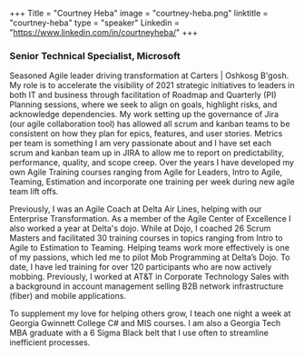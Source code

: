 +++
Title = "Courtney Heba"
image = "courtney-heba.png"
linktitle = "courtney-heba"
type = "speaker"
Linkedin = "https://www.linkedin.com/in/courtneyheba/"
+++

### Senior Technical Specialist, Microsoft
Seasoned Agile leader driving transformation at Carters | Oshkosg B'gosh. My role is to accelerate the visibility of 2021 strategic initiatives to leaders in both IT and business through facilitation of Roadmap and Quarterly (PI) Planning sessions, where we seek to align on goals, highlight risks, and acknowledge dependencies. My work setting up the governance of Jira (our agile collaboration tool) has allowed all scrum and kanban teams to be consistent on how they plan for epics, features, and user stories. Metrics per team is something I am very passionate about and I have set each scrum and kanban team up in JIRA to allow me to report on predictability, performance, quality, and scope creep. Over the years I have developed my own Agile Training courses ranging from Agile for Leaders, Intro to Agile, Teaming, Estimation and incorporate one training per week during new agile team lift offs.

Previously, I was an Agile Coach at Delta Air Lines, helping with our Enterprise Transformation. As a member of the Agile Center of Excellence I also worked a year at Delta's dojo. While at Dojo, I coached 26 Scrum Masters and facilitated 30 training courses in topics ranging from Intro to Agile to Estimation to Teaming. Helping teams work more effectively is one of my passions, which led me to pilot Mob Programming at Delta’s Dojo. To date, I have led training for over 120 participants who are now actively mobbing. Previously, I worked at AT&T in Corporate Technology Sales with a background in account management selling B2B network infrastructure (fiber) and mobile applications.

To supplement my love for helping others grow, I teach one night a week at Georgia Gwinnett College C# and MIS courses. I am also a Georgia Tech MBA graduate with a 6 Sigma Black belt that I use often to streamline inefficient processes.

